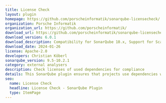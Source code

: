 ```yaml
---
title: License Check
layout: plugin
homepage: https://github.com/porscheinformatik/sonarqube-licensecheck/
organization: Porsche Informatik
organization_url: https://github.com/porscheinformatik/
download_url: https://github.com/porscheinformatik/sonarqube-licensecheck/releases/download/v6.0.1/sonarqube-licensecheck-plugin-6.0.1.jar
download_version: 6.0.1
download_description: Compatibility for SonarQube 10.x, Support for Scala, Feature to import SPDX license list, Resolve node_modules relative to package.json, Make report path configurable in Gradle scanner
download_date: 2024-01-26
license: Apache-2.0
developers: Christian Köberl
sonarqube_version: 9.5-10.2.1
category: external analysers
description: Check licenses of used dependencies for compliance
details: This SonarQube plugin ensures that projects use dependencies with compliant licenses. All dependencies and licenses can be viewed per projects and exported to Excel 2003 XML Format. This enables a simple governance of dependencies and licenses for the whole organization.
seo:
  name: License Check
  headline: License Check - SonarQube Plugin
  type: ItemPage
---
```

